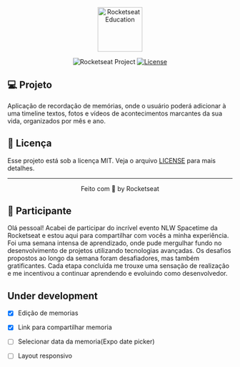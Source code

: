 <p align="center">
  <img alt="Rocketseat Education" src="https://avatars.githubusercontent.com/u/69590972?s=200&v=4" width="100px" />
</p>

<p align="center">
  <img src="https://img.shields.io/static/v1?label=Rocketseat&message=Education&color=8257e5&labelColor=202024" alt="Rocketseat Project" />
  <a href="LICENSE"><img  src="https://img.shields.io/static/v1?label=License&message=MIT&color=8257e5&labelColor=202024" alt="License"></a>
</p>

## 💻 Projeto

Aplicação de recordação de memórias, onde o usuário poderá adicionar à uma timeline textos, fotos e vídeos de acontecimentos marcantes da sua vida, organizados por mês e ano.

## 📝 Licença

Esse projeto está sob a licença MIT. Veja o arquivo [LICENSE](LICENSE) para mais detalhes.

---

<p align="center">
  Feito com 💜 by Rocketseat
</p>

## 🧑 Participante 

Olá pessoal! Acabei de participar do incrível evento NLW Spacetime da Rocketseat e estou aqui para compartilhar com vocês a minha experiência. Foi uma semana intensa de aprendizado, onde pude mergulhar fundo no desenvolvimento de projetos utilizando tecnologias avançadas.
Os desafios propostos ao longo da semana foram desafiadores, mas também gratificantes. Cada etapa concluída me trouxe uma sensação de realização e me incentivou a continuar aprendendo e evoluindo como desenvolvedor.

## Under development

- [x] Edição de memorias
- [x] Link para compartilhar memoria
- [ ] Selecionar data da memoria(Expo date picker)
- [ ] Layout responsivo



